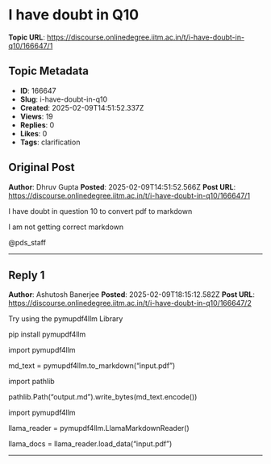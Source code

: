 # I have doubt in Q10

**Topic URL**: https://discourse.onlinedegree.iitm.ac.in/t/i-have-doubt-in-q10/166647/1

## Topic Metadata
- **ID**: 166647
- **Slug**: i-have-doubt-in-q10
- **Created**: 2025-02-09T14:51:52.337Z
- **Views**: 19
- **Replies**: 0
- **Likes**: 0
- **Tags**: clarification

## Original Post
**Author**: Dhruv Gupta
**Posted**: 2025-02-09T14:51:52.566Z
**Post URL**: https://discourse.onlinedegree.iitm.ac.in/t/i-have-doubt-in-q10/166647/1

I have doubt in question 10 to convert pdf to markdown

I am not getting correct markdown

@pds_staff

---

## Reply 1
**Author**: Ashutosh Banerjee 
**Posted**: 2025-02-09T18:15:12.582Z
**Post URL**: https://discourse.onlinedegree.iitm.ac.in/t/i-have-doubt-in-q10/166647/2

Try using the pymupdf4llm Library

pip install pymupdf4llm

import pymupdf4llm

md_text = pymupdf4llm.to_markdown(“input.pdf”)

import pathlib

pathlib.Path(“output.md”).write_bytes(md_text.encode())

import pymupdf4llm

llama_reader = pymupdf4llm.LlamaMarkdownReader()

llama_docs = llama_reader.load_data(“input.pdf”)

---
